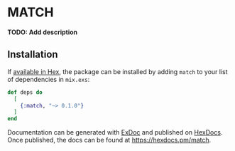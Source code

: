 # MATCH

**TODO: Add description**

## Installation

If [available in Hex](https://hex.pm/docs/publish), the package can be installed
by adding `match` to your list of dependencies in `mix.exs`:

```elixir
def deps do
  [
    {:match, "~> 0.1.0"}
  ]
end
```

Documentation can be generated with [ExDoc](https://github.com/elixir-lang/ex_doc)
and published on [HexDocs](https://hexdocs.pm). Once published, the docs can
be found at <https://hexdocs.pm/match>.

